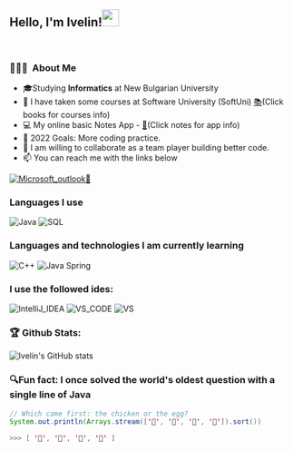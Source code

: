 ### <h2>Hello, I'm Ivelin!<img src="https://raw.githubusercontent.com/iampavangandhi/iampavangandhi/master/gifs/Hi.gif" width="30px">
  </br>
  <h3> 👨🏻‍💻 &nbsp;About Me </h3>
  
  - 🎓Studying **Informatics** at New Bulgarian University
  - 🔭 I have taken some courses at Software University (SoftUni) <a href="https://github.com/ivelin-11/SoftUni">📚<a/>(Click books for courses info)
  - :computer:  My online basic  Notes App - <a href="https://github.com/ivelin-11/notes-app">:bookmark_tabs:<a/>(Click notes for app info)
  - 🥅 2022 Goals: More coding practice.
  - 🤔 I am willing to collaborate as a team player building better code.
  - :mailbox: You can reach me with the links below
  
[![Microsoft_outlook](https://img.shields.io/badge/Microsoft_Outlook-0078D4?style=for-the-badge&logo=microsoft-outlook&logoColor=white)]((mailto:ivelin.dzh@outlook.com))<a href="mailto:ivelin.dzh@outlook.com">📧</a>

### Languages I use </br>
![Java](https://img.shields.io/badge/-Java-000000?style=for-the-badge&logo=Java&logoColor=007396)
![SQL](https://img.shields.io/badge/MySQL-00000F?style=for-the-badge&logo=mysql&logoColor=white)

### Languages and technologies I am currently learning
![C++](https://img.shields.io/badge/-C++-000000?style=for-the-badge&logo=C%2B%2B&logoColor=00599C)
![Java Spring](https://img.shields.io/badge/Spring-6DB33F?style=for-the-badge&logo=spring&logoColor=white)

### I use the followed ides:
![IntelliJ_IDEA](https://img.shields.io/badge/IntelliJ_IDEA-000000.svg?style=for-the-badge&logo=intellij-idea&logoColor=white)
![VS_CODE](https://img.shields.io/badge/Visual_Studio_Code-0078D4?style=for-the-badge&logo=visual%20studio%20code&logoColor=white)
![VS](https://img.shields.io/badge/Visual_Studio-5C2D91?style=for-the-badge&logo=visual%20studio&logoColor=white)

### 🏆 Github Stats:
![Ivelin's GitHub stats](https://github-readme-stats.vercel.app/api?username=ivelin-11&count_private=true)


<!--
[![Top Langs](https://github-readme-stats.vercel.app/api/top-langs/?username=ivelin-11&langs_count=8)](https://github.com/ivelin-11)


<a href="https://github.com/ivelin-11">
 
  <img height="180em" src="https://github-readme-stats.vercel.app/api/top-langs/?username=ivelin-11&count_private=true&theme=buefy&layout=compact" />
</a></br>
-->
### 🔍Fun fact: I once solved the world's oldest question with a single line of Java
<!-- wi*quL3fcV -->

```java
// Which came first: the chicken or the egg?
System.out.println(Arrays.stream(['🥚', '🐣', '🐥', '🐔']).sort())

>>> [ '🐔', '🐣', '🐥', '🥚' ]
```
